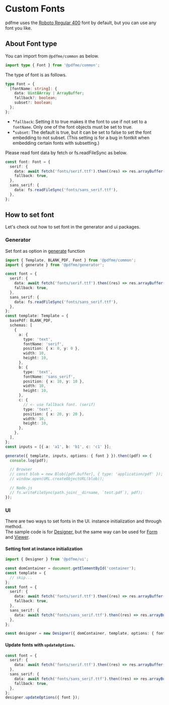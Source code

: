 # Custom Fonts

pdfme uses the [Roboto Regular 400](https://fonts.google.com/specimen/Roboto) font by default, but you can use any font you like.

<!-- FIXME 日本語など、Robotoに収録されていない文字は文字化けすることも書く -->

## About Font type

You can import from `@pdfme/common` as below.

```ts
import type { Font } from '@pdfme/common';
```

The type of font is as follows.

```ts
type Font = {
  [fontName: string]: {
    data: Uint8Array | ArrayBuffer;
    fallback?: boolean;
    subset?: boolean;
  };
};
```

- \*`fallback`: Setting it to true makes it the font to use if not set to a `fontName`. Only one of the font objects must be set to true.
- \*`subset`: The default is true, but it can be set to false to set the font embedding to not subset. (This setting is for a bug in fontkit when embedding certain fonts with subsetting.)

Please read font data by fetch or fs.readFileSync as below.

```ts
const font: Font = {
  serif: {
    data: await fetch('fonts/serif.ttf').then((res) => res.arrayBuffer()),
    fallback: true,
  },
  sans_serif: {
    data: fs.readFileSync('fonts/sans_serif.ttf'),
  },
};
```

## How to set font

Let's check out how to set font in the generator and ui packages.

### Generator

Set font as option in [generate](/docs/getting-started#generator) function

```ts
import { Template, BLANK_PDF, Font } from '@pdfme/common';
import { generate } from '@pdfme/generator';

const font = {
  serif: {
    data: await fetch('fonts/serif.ttf').then((res) => res.arrayBuffer()),
    fallback: true,
  },
  sans_serif: {
    data: fs.readFileSync('fonts/sans_serif.ttf'),
  },
};
const template: Template = {
  basePdf: BLANK_PDF,
  schemas: [
    {
      a: {
        type: 'text',
        fontName: 'serif',
        position: { x: 0, y: 0 },
        width: 10,
        height: 10,
      },
      b: {
        type: 'text',
        fontName: 'sans_serif',
        position: { x: 10, y: 10 },
        width: 10,
        height: 10,
      },
      c: {
        // <- use fallback font. (serif)
        type: 'text',
        position: { x: 20, y: 20 },
        width: 10,
        height: 10,
      },
    },
  ],
};
const inputs = [{ a: 'a1', b: 'b1', c: 'c1' }];

generate({ template, inputs, options: { font } }).then((pdf) => {
  console.log(pdf);

  // Browser
  // const blob = new Blob([pdf.buffer], { type: 'application/pdf' });
  // window.open(URL.createObjectURL(blob));

  // Node.js
  // fs.writeFileSync(path.join(__dirname, `test.pdf`), pdf);
});
```

### UI

There are two ways to set fonts in the UI. instance initialization and through method.  
The sample code is for [Designer](/docs/getting-started#designer), but the same way can be used for [Form](/docs/getting-started#form) and [Viewer](/docs/getting-started#viewer).

#### Setting font at instance initialization

```ts
import { Designer } from '@pdfme/ui';

const domContainer = document.getElementById('container');
const template = {
  // skip...
};
const font = {
  serif: {
    data: await fetch('fonts/serif.ttf').then((res) => res.arrayBuffer()),
    fallback: true,
  },
  sans_serif: {
    data: await fetch('fonts/sans_serif.ttf').then((res) => res.arrayBuffer()),
  },
};

const designer = new Designer({ domContainer, template, options: { font } });
```

#### Update fonts with `updateOptions`.

```ts
const font = {
  serif: {
    data: await fetch('fonts/serif.ttf').then((res) => res.arrayBuffer()),
  },
  sans_serif: {
    data: await fetch('fonts/sans_serif.ttf').then((res) => res.arrayBuffer()),
    fallback: true,
  },
};
designer.updateOptions({ font });
```
